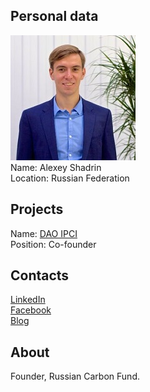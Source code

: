 ## Personal data
![alexey shadrin photo](photo/alexey_shadrin.jpg)  
Name:   Alexey Shadrin  
Location: Russian Federation  
## Projects 
Name: [DAO IPCI](../projects/dao_ipci.md)  
Position: Co-founder   
## Contacts
[LinkedIn](https://www.linkedin.com/in/alexeyshadrin/)      
[Facebook](https://www.facebook.com/profile.php?id=1455669819)  
[Blog](https://medium.com/@DAO_IPCI)
## About
Founder, Russian Carbon Fund.
